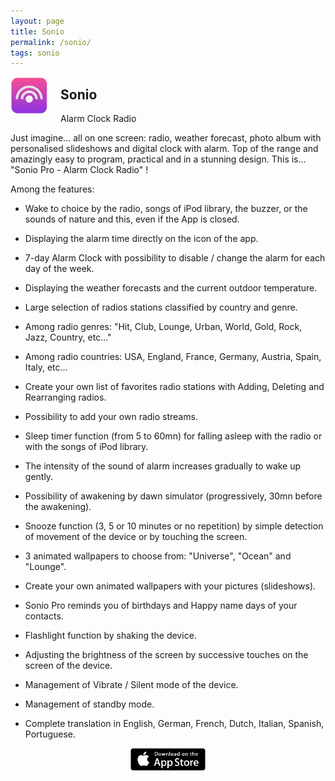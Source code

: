 ```yaml
---
layout: page
title: Sonio
permalink: /sonio/
tags: sonio
---
```


<img src="/images/Sonio-Logo.png" alt="Sonio" title="Sonio" style="width: 60px; height: 60px; float: left; margin-right: 20px;" />

## Sonio

Alarm Clock Radio

Just imagine... all on one screen: radio, weather forecast, photo album with personalised slideshows and digital clock with alarm. Top of the range and amazingly easy to program, practical and in a stunning design. This is... "Sonio Pro - Alarm Clock Radio" !

Among the features:

- Wake to choice by the radio, songs of iPod library, the buzzer, or the sounds of nature and this, even if the App is closed.

- Displaying the alarm time directly on the icon of the app.

- 7-day Alarm Clock with possibility to disable / change the alarm for each day of the week.

- Displaying the weather forecasts and the current outdoor temperature. 

- Large selection of radios stations classified by country and genre. 

- Among radio genres: "Hit, Club, Lounge, Urban, World, Gold, Rock, Jazz, Country, etc..."

- Among radio countries: USA, England, France, Germany, Austria, Spain, Italy, etc...

- Create your own list of favorites radio stations with Adding, Deleting and Rearranging radios.

- Possibility to add your own radio streams.

- Sleep timer function (from 5 to 60mn) for falling asleep with the radio or with the songs of iPod library.

- The intensity of the sound of alarm increases gradually to wake up gently. 

- Possibility of awakening by dawn simulator (progressively, 30mn before the awakening).

- Snooze function (3, 5 or 10 minutes or no repetition) by simple detection of movement of the device or by touching the screen.

- 3 animated wallpapers to choose from: "Universe", "Ocean" and "Lounge".

- Create your own animated wallpapers with your pictures (slideshows).

- Sonio Pro reminds you of birthdays and Happy name days of your contacts.

- Flashlight function by shaking the device.

- Adjusting the brightness of the screen by successive touches on the screen of the device. 

- Management of Vibrate / Silent mode of the device.

- Management of standby mode. 

- Complete translation in English, German, French, Dutch, Italian, Spanish, Portuguese.


<div style="width:100%; height: 60px; vertical-align:middle; text-align:center; float:none">
  <a href="https://itunes.apple.com/app/id408218666?mt=8" style="text-decoration: none;">
    <div>
      <img src="/images/App-Store-Badge.png" alt="Download on the App Store" title="Download on the App Store" style="width: 120px; height: 36px;"
      />
      <!-- 135px x 40px -->
    </div>
  </a>
</div>
